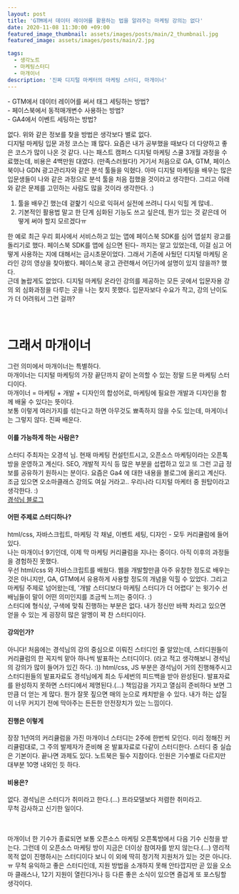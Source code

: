 ```yaml
---
layout: post
title: 'GTM에서 데이터 레이어를 활용하는 법을 알려주는 마케팅 강의는 없다'
date: 2020-11-08 11:30:00 +09:00
featured_image_thumbnail: assets/images/posts/main/2_thumbnail.jpg
featured_image: assets/images/posts/main/2.jpg

tags:
  - 생각노트
  - 마케팅스터디
  - 마개이너
description: '진짜 디지털 마케터의 마케팅 스터디, 마개이너'
---
```


 \- GTM에서 데이터 레이어를 써서 태그 세팅하는 방법?  
 \- 페이스북에서 동적매개변수 사용하는 방법?   
 \- GA4에서 이벤트 세팅하는 방법?  

  없다. 위와 같은 정보를 찾을 방법은 생각보다 별로 없다.  
  디지털 마케팅 입문 과정 코스는 꽤 많다. 요즘은 내가 공부했을 때보다 더 다양하고 좋은 코스가 많이 나온 것 같다. 나는 패스트 캠퍼스 디지털 마케팅 스쿨 3개월 과정을 수료했는데, 비용은 4백만원 대였다. (만족스러웠다!) 거기서 처음으로 GA, GTM, 페이스북이나 GDN 광고관리자와 같은 분석 툴들을 익혔다. 아마 디지털 마케팅을 배우는 많은 입문생들이 나와 같은 과정으로 분석 툴을 처음 접했을 것이라고 생각한다. 그리고 아래와 같은 문제를 고민하는 사람도 많을 것이라 생각한다. :)  

  1) 툴을 배우긴 했는데 겉핥기 식으로 익혀서 실전에 쓰려니 다시 익힐 게 많네..  
  2) 기본적인 활용법 말고 한 단계 심화된 기능도 쓰고 싶은데, 뭔가 있는 것 같은데 어떻게 써야 할지 모르겠다ㅠ  

한 예로 최근 우리 회사에서 서비스하고 있는 앱에 페이스북 SDK를 심어 앱설치 광고를 돌리기로 했다. 페이스북 SDK를 앱에 심으면 된다- 까지는 알고 있었는데, 이걸 심고 어떻게 사용하는 지에 대해서는 금시초문이었다. 그래서 기존에 사뒀던 디지털 마케팅 온라인 강의 영상을 찾아봤다. 페이스북 광고 관련해서 어딘가에 설명이 있지 않을까? 했다.  
근데 놀랍게도 없었다. 디지털 마케팅 온라인 강의를 제공하는 모든 곳에서 입문자용 강의 외 심화과정을 다루는 곳을 나는 찾지 못했다. 입문자보다 수요가 작고, 강의 난이도가 더 어려워서 그런 걸까?  
<br/>
<br/>

# 그래서 마개이너  

그런 의미에서 마개이너는 특별하다.  
마개이너는 디지털 마케팅의 가장 끝단까지 같이 논의할 수 있는 정말 드문 마케팅 스터디이다.  
마개이너 = 마케팅 + 개발 + 디자인의 합성어로, 마케팅에 필요한 개발과 디자인을 함께 배울 수 있다는 뜻이다.  
보통 이렇게 여러가지를 섞는다고 하면 아무것도 뾰족하지 않을 수도 있는데, 마게이너는 그렇지 않다. 진짜 배운다.  


#### 이를 가능하게 하는 사람은?  
 스터디 주최자는 오경석 님. 현재 마케팅 컨설턴트시고, 오픈소스 마케팅이라는 오픈톡방을 운영하고 계신다. SEO, 개발적 지식 등 많은 부분을 섭렵하고 있고 또 그런 고급 정보를 공유하기 원하시는 분이다. 요즘은 Ga4 에 대한 내용을 블로그에 올리고 계신다. 조금 있으면 오소마클래스 강의도 여실 거라고.. 우리나라 디지털 마케터 중 원탑이라고 생각한다. :)  
 [경석님 블로그](https://ogaeng.com/introduce-mgin/)

#### 어떤 주제로 스터디하나?  
 html/css, 자바스크립트, 마케팅 각 채널, 이벤트 세팅, 디자인 - 모두 커리큘럼에 들어있다.  
 나는 마개이너 9기인데, 이제 막 마케팅 커리큘럼을 지나는 중이다. 아직 이후의 과정들을 경험하진 못했다.  
 우선 html/css 와 자바스크립트를 배웠다. 웹을 개발할만큼 아주 유창한 정도로 배우는 것은 아니지만, GA, GTM에서 유용하게 사용할 정도의 개념을 익힐 수 있었다. 그리고 마케팅 주제로 넘어왔는데, \'개발 스터디보다 마케팅 스터디가 더 어렵다\' 는 윗기수 선배님들이 말이 어떤 의미인지를 조금씩 느끼는 중이다. :)  
 스터디에 형식상, 구색에 맞춰 진행하는 부분은 없다. 내가 정신만 바짝 차리고 있으면 얻을 수 있는 게 굉장히 많은 알멩이 꽉 찬 스터디이다.

#### 강의인가?  
 아니다! 처음에는 경석님의 강의 중심으로 이뤄진 스터디인 줄 알았는데, 스터디원들이 커리큘럼의 한 꼭지씩 맡아 하나씩 발표하는 스터디이다. (라고 적고 생각해보니 경석님의 강의가 많이 들어가 있긴 하다. :)) html/css, JS 부분은 경석님이 거의 진행해주시고 스터디원들의 발표자료도 경석님에게 최소 두세번의 피드백을 받아 완성된다. 발표자료를 완성하지 못하면 스터디에서 제명된다.(...) 책임감을 가지고 열심히 준비하다 보면 그만큼 더 얻는 게 많다. 뭔가 잘못 짚으면 매의 눈으로 캐치받을 수 있다. 내가 하는 삽질이 너무 커지기 전에 막아주는 든든한 안전장치가 있는 느낌이다.

#### 진행은 이렇게  
 장장 1년여의 커리큘럼을 가진 마개이너 스터디는 2주에 한번씩 모인다. 미리 정해진 커리큘럼대로, 그 주의 발제자가 준비해 온 발표자료로 다같이 스터디한다. 스터디 중 실습은 기본이다. 끝나면 과제도 있다. 노트북은 필수 지참이다. 인원은 기수별로 다르지만 대부분 10명 내외인 듯 하다.

#### 비용은?  
 없다. 경석님은 스터디가 취미라고 한다.(...) 프라모델보다 저렴한 취미라고.  
 무척 감사하고 신기한 일이다.  
<br/>
<br/>

마개이너 한 기수가 종료되면 보통 오픈소스 마케팅 오픈톡방에서 다음 기수 신청을 받는다. 그런데 이 오픈소스 마케팅 방이 지금은 더이상 참여자를 받지 않는다.(...) 영리적 목적 없이 진행하시는 스터디이다 보니 이 외에 딱히 정기적 지원처가 있는 것은 아니다.ㅠ 무척 유익하고 좋은 스터디인데, 지원 방법을 소개하지 못해 안타깝지만 곧 있을 오소마 클래스나, 12기 지원이 열린다거나 등 다른 좋은 소식이 있으면 즐겁게 또 포스팅할 생각이다.
